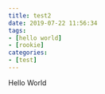 ```yaml
---
title: test2
date: 2019-07-22 11:56:34
tags:
- [hello world]
- [rookie]
categories:
- [test]
---
```



Hello World